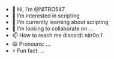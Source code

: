 - 👋 Hi, I’m @NITRO547
- 👀 I’m interested in scripting
- 🌱 I’m currently learning about scripting
- 💞️ I’m looking to collaborate on ...
- 📫 How to reach me discord: nitr0o.1
- 😄 Pronouns: ...
- ⚡ Fun fact: ...

<!---
NITRO547/NITRO547 is a ✨ special ✨ repository because its `README.md` (this file) appears on your GitHub profile.
You can click the Preview link to take a look at your changes.
--->

